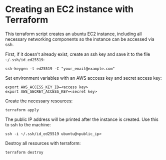 # Creating an EC2 instance with Terraform

This terraform script creates an ubuntu EC2 instance, including all necessary networking components so the instance can be accessed via ssh.

First, if it doesn't already exist, create an ssh key and save it to the file `~/.ssh/id_ed25519`:

```
ssh-keygen -t ed25519 -C "your_email@example.com"
```

Set environment variables with an AWS acccess key and secret access key:
```
export AWS_ACCESS_KEY_ID=<access key>
export AWS_SECRET_ACCESS_KEY=<secret key>
```

Create the necessary resources:
```
terraform apply
```

The public IP address will be printed after the instance is created.  Use this to ssh to the machine:

```
ssh -i ~/.ssh/id_ed25519 ubuntu@<public_ip>
```

Destroy all resources with terraform:

```
terraform destroy
```
